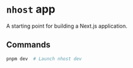 # `nhost` app

A starting point for building a Next.js application.

## Commands

```bash
pnpm dev  # Launch nhost dev
```
